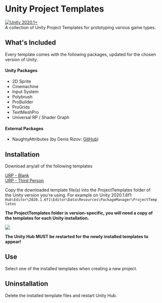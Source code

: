 # Unity Project Templates
[![Unity 2020.1+](https://img.shields.io/badge/unity-2020.1%2B-blue.svg)](https://unity3d.com/get-unity/download/archive)  
A collection of Unity Project Templates for prototyping various game types.

## What's Included
Every template comes with the following packages, updated for the chosen version of Unity.

#### Unity Packages
- 2D Sprite
- Cinemachine
- Input System
- Polybrush
- ProBuilder
- ProGrids
- TextMeshPro
- Universal RP / Shader Graph

#### External Packages
- NaughtyAttributes (by Denis Rizov: [GitHub](https://github.com/dbrizov/NaughtyAttributes))

## Installation
Download any/all of the following templates  

[URP - Blank](https://github.com/vfs-sct/UnityProjectTemplates/raw/blank/urp-blank.tgz)  
[URP - Third Person](https://github.com/vfs-sct/UnityProjectTemplates/raw/third-person/urp-third-person.tgz)

Copy the downloaded template file(s) into the ProjectTemplates folder of the Unity version you're using. For example on Unity 2020.1.6f1:  
```Hub\Editor\2020.1.6f1\Editor\Data\Resources\PackageManager\ProjectTemplates```

**The ProjectTemplates folder is version-specific, you will need a copy of the templates for each Unity installation.**

![](../main/Documentation/installation.gif)

**The Unity Hub MUST be restarted for the newly installed templates to appear!**

## Use
Select one of the installed templates when creating a new project.

<Quin insert a screenshot>

## Uninstallation
Delete the installed template files and restart Unity Hub.
